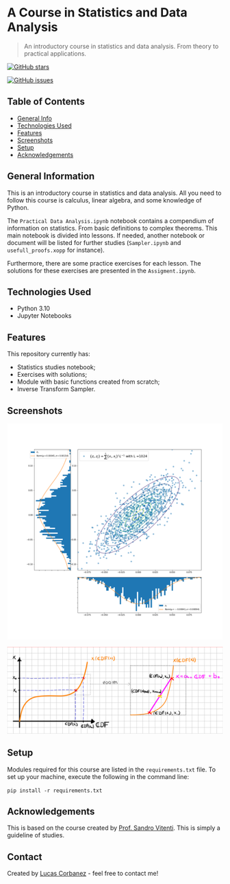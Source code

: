 # A Course in Statistics and Data Analysis
> An introductory course in statistics and data analysis. 
> From theory to practical applications.

[![GitHub stars](https://img.shields.io/github/stars/Corbanez97/practical_data_analysis?style=flat-square)](https://github.com/Corbanez97/practical_data_analysis/stargazers) 

[![GitHub issues](https://img.shields.io/github/issues/Corbanez97/practical_data_analysis?style=flat-square)](https://github.com/Corbanez97/practical_data_analysis/issues)



## Table of Contents
* [General Info](#general-information)
* [Technologies Used](#technologies-used)
* [Features](#features)
* [Screenshots](#screenshots)
* [Setup](#setup)
* [Acknowledgements](#acknowledgements)


## General Information

This is an introductory course in statistics and data analysis. All you need to follow this course is calculus, linear algebra, and some knowledge of Python. 

The `Practical Data Analysis.ipynb` notebook contains a compendium of information on statistics. From basic definitions to complex theorems. This main notebook is divided into lessons. If needed, another notebook or document will be listed for further studies (`Sampler.ipynb` and `usefull_proofs.xopp` for instance). 

Furthermore, there are some practice exercises for each lesson. The solutions for these exercises are presented in the `Assigment.ipynb`.


## Technologies Used
- Python 3.10
- Jupyter Notebooks


## Features
This repository currently has:
- Statistics studies notebook;
- Exercises with solutions;
- Module with basic functions created from scratch;
- Inverse Transform Sampler.


## Screenshots

![Central Limit](images/1024_multivariate_gaussian.png)

![Interpolation](images/interpolated_point.png)


## Setup
Modules required for this course are listed in the `requirements.txt` file. To set up your machine, execute the following in the command line:

`pip install -r requirements.txt`


## Acknowledgements

This is based on the course created by [Prof. Sandro Vitenti](https://github.com/vitenti). This is simply a guideline of studies.


## Contact
Created by [Lucas Corbanez](https://www.linkedin.com/in/lucas-corbanez/?locale=en_US) - feel free to contact me!
